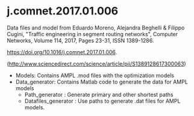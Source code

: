 # j.comnet.2017.01.006

Data files and model from Eduardo Moreno, Alejandra Beghelli & Filippo Cugini, "Traffic engineering in segment routing networks", Computer Networks, Volume 114, 2017, Pages 23-31, ISSN 1389-1286.

https://doi.org/10.1016/j.comnet.2017.01.006.

(http://www.sciencedirect.com/science/article/pii/S1389128617300063)

- Models: Contains AMPL .mod files with the optimization models
- Data_generator: Contains Matlab code to generate the data for AMPL models
   - Path_generator : Generate primary and other shortest paths
   - Datafiles_generator : Use paths to generate .dat files for AMPL models.
   
